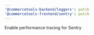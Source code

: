 ```yaml
---
'@commercetools-backend/loggers': patch
'@commercetools-frontend/sentry': patch
---
```


Enable performance tracing for Sentry
